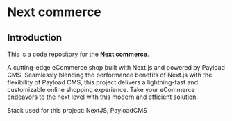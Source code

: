 # Next commerce

## Introduction
This is a code repository for the **Next commerce**. 

A cutting-edge eCommerce shop built with Next.js and powered by Payload CMS. Seamlessly blending the performance benefits of Next.js with the flexibility of Payload CMS, this project delivers a lightning-fast and customizable online shopping experience. Take your eCommerce endeavors to the next level with this modern and efficient solution.

Stack used for this project: NextJS, PayloadCMS
